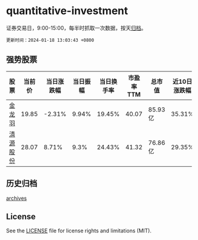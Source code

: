 # quantitative-investment

证券交易日，9:00-15:00，每半时抓取一次数据，按天[归档](archives)。

`更新时间：2024-01-18 13:03:43 +0800`

## 强势股票

|股票|当前价|当日涨跌幅|当日振幅|当日换手率|市盈率TTM|总市值|近10日涨跌幅|
|----|----|----|----|----|----|----|----|
|[金龙羽](https://xueqiu.com/S/SZ002882)|19.85|-2.31%|9.94%|19.45%|40.07|85.93亿|35.31%|
|[清源股份](https://xueqiu.com/S/SH603628)|28.07|8.71%|9.3%|24.43%|41.32|76.86亿|29.35%|

## 历史归档

[archives](archives)

## License

See the [LICENSE](LICENSE) file for license rights and limitations (MIT).